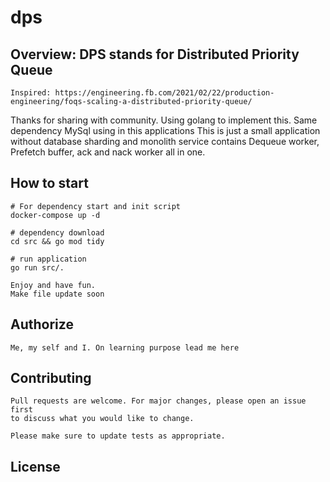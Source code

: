 # dps
## Overview: DPS stands for Distributed Priority Queue
```
Inspired: https://engineering.fb.com/2021/02/22/production-engineering/foqs-scaling-a-distributed-priority-queue/
```
Thanks for sharing with community. Using golang to implement this. Same dependency MySql using
in this applications
This is just a small application without database sharding and monolith service contains Dequeue worker, Prefetch buffer, ack and nack worker all in one.

## How to start

```
# For dependency start and init script
docker-compose up -d

# dependency download
cd src && go mod tidy

# run application
go run src/.

Enjoy and have fun.
Make file update soon
```

## Authorize
```
Me, my self and I. On learning purpose lead me here
```

## Contributing
```
Pull requests are welcome. For major changes, please open an issue first
to discuss what you would like to change.

Please make sure to update tests as appropriate.
```
## License


